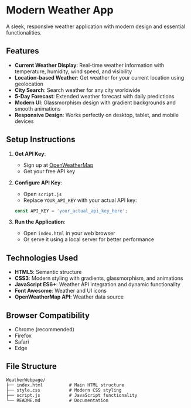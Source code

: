 # Modern Weather App

A sleek, responsive weather application with modern design and essential functionalities.

## Features

- **Current Weather Display**: Real-time weather information with temperature, humidity, wind speed, and visibility
- **Location-based Weather**: Get weather for your current location using geolocation
- **City Search**: Search weather for any city worldwide
- **5-Day Forecast**: Extended weather forecast with daily predictions
- **Modern UI**: Glassmorphism design with gradient backgrounds and smooth animations
- **Responsive Design**: Works perfectly on desktop, tablet, and mobile devices

## Setup Instructions

1. **Get API Key**: 
   - Sign up at [OpenWeatherMap](https://openweathermap.org/api)
   - Get your free API key

2. **Configure API Key**:
   - Open `script.js`
   - Replace `YOUR_API_KEY` with your actual API key:
   ```javascript
   const API_KEY = 'your_actual_api_key_here';
   ```

3. **Run the Application**:
   - Open `index.html` in your web browser
   - Or serve it using a local server for better performance

## Technologies Used

- **HTML5**: Semantic structure
- **CSS3**: Modern styling with gradients, glassmorphism, and animations
- **JavaScript ES6+**: Weather API integration and dynamic functionality
- **Font Awesome**: Weather and UI icons
- **OpenWeatherMap API**: Weather data source

## Browser Compatibility

- Chrome (recommended)
- Firefox
- Safari
- Edge

## File Structure

```
WeatherWebpage/
├── index.html          # Main HTML structure
├── style.css           # Modern CSS styling
├── script.js           # JavaScript functionality
└── README.md           # Documentation
```